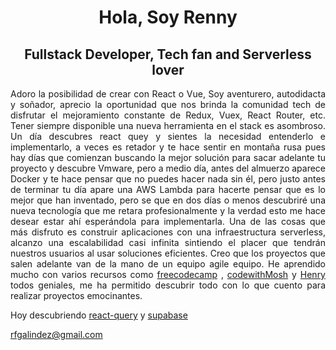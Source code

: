<div align="center">
  <h1>Hola, Soy Renny </h1>
  <h2>Fullstack Developer, Tech fan and Serverless lover</h2>
</div>


<div align="justify">
  
Adoro la posibilidad de crear con React o Vue, Soy aventurero, autodidacta y soñador, aprecio la oportunidad que nos brinda la comunidad tech de disfrutar el mejoramiento constante de Redux, Vuex, React Router, etc. Tener siempre disponible una nueva herramienta en el stack es asombroso. Un día descubres react quey y sientes la necesidad entenderlo e implementarlo, a veces es retador y te hace sentir en montaña rusa pues hay días que comienzan buscando la mejor solución para sacar adelante tu proyecto y descubre Vmware, pero a medio día, antes del almuerzo aparece Docker y te hace pensar que no puedes hacer nada sin él, pero justo antes de terminar tu día apare una AWS Lambda para hacerte pensar que es lo mejor que han inventado, pero se que en dos días o menos descubriré una nueva tecnología que me retara profesionalmente y la verdad esto me hace desear estar ahí esperándola para implementarla. Una de las cosas que más disfruto es construir aplicaciones con una infraestructura serverless, alcanzo una escalabilidad casi infinita sintiendo el placer que tendrán nuestros usuarios al usar soluciones eficientes. Creo que los proyectos que salen adelante van de la mano de un equipo agile equipo.
He aprendido mucho con varios recursos como [freecodecamp](https://www.freecodecamp.org/) , [codewithMosh](https://codewithmosh.com/) y [Henry](https://www.soyhenry.com/) todos geniales, me ha permitido descubrir todo con lo que cuento para realizar proyectos emocinantes.
</div>

Hoy descubriendo [react-query](react-query.tanstack.com) y [supabase](https://supabase.io/)


rfgalindez@gmail.com
